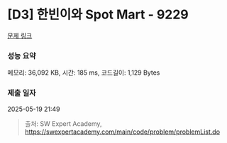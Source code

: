 # [D3] 한빈이와 Spot Mart - 9229 

[문제 링크](https://swexpertacademy.com/main/code/problem/problemDetail.do?contestProbId=AW8Wj7cqbY0DFAXN) 

### 성능 요약

메모리: 36,092 KB, 시간: 185 ms, 코드길이: 1,129 Bytes

### 제출 일자

2025-05-19 21:49



> 출처: SW Expert Academy, https://swexpertacademy.com/main/code/problem/problemList.do